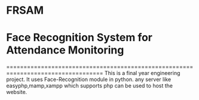 # FRSAM
# Face Recognition System for Attendance Monitoring
==================================================================================
This is a final year engineering project.
It uses Face-Recognition module in python.
any server like easyphp,mamp,xampp which supports php can be used to host the website.

